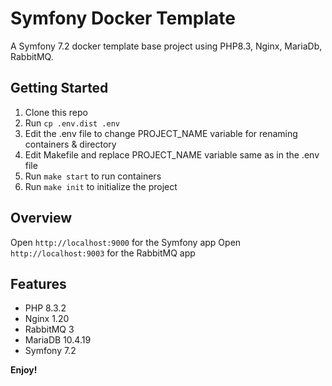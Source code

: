 # Symfony Docker Template

A Symfony 7.2 docker template base project using PHP8.3, Nginx, MariaDb, RabbitMQ.

## Getting Started

1. Clone this repo
2. Run `cp .env.dist .env`
3. Edit the .env file to change PROJECT_NAME variable for renaming containers & directory
4. Edit Makefile and replace PROJECT_NAME variable same as in the .env file
5. Run `make start` to run containers
6. Run `make init` to initialize the project

## Overview

Open `http://localhost:9000` for the Symfony app
Open `http://localhost:9003` for the RabbitMQ app

## Features

* PHP 8.3.2
* Nginx 1.20
* RabbitMQ 3
* MariaDB 10.4.19
* Symfony 7.2

**Enjoy!**
